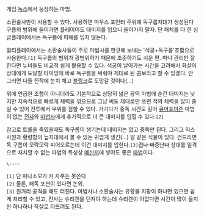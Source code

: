 게임 [녹스](%EB%85%B9%EC%8A%A4.md)에서 등장하는 마법.

소환술사만이 사용할 수 있다. 사용하면 마우스 포인터 주위에 독구름지대가 생성된다  
구름의 범위에 들어가면 플레이어도 대미지를 입으니 들어가지 말자. 단 패치를 다 한 싱글플레이에서는 독구름에 피해를 입지 않는다.

멀티플레이에서는 소환술사들이 주로 마법사를 한큐에 보내는 '석궁+독구름'조합으로 사용한다.`[1]` 독구름의 범위가 광범위하기 때문에
조준하기도 쉬운 편. 마나 관리만 잘 한다면 뉴비들도 비교적 쉽게 활용할 수 있다. 석궁이 날아가는 시간을 고려해서 화살이 상대에게 도달할
타이밍에 바로 독구름을 써줘야 제대로 된 콤보라고 할 수 있겠다. 안 그러면 다들 진작에 눈치 채고
[블링크](%EB%B8%94%EB%A7%81%ED%81%AC.md)로 도망갈 것이다(...)

위에 언급한 조합이 아니더라도 기본적으로 상당히 넓은 광역 마법에 순간 대미지는 낮지만 지속적으로 빠르게 체력을 깎으므로 그냥 써도 제대로만
쓰면 적의 체력을 많이 줄일 수 있어 전투에서 우위를 점할 수 있다. 거기다가 중독 시간도 길어 [큐어포이즌](%ED%81%90%EC%96%B4%20%ED%8F%AC%EC%9D%B4%EC%A6%8C.md) 마법이 없는
[전사](%EC%A0%84%EC%82%AC.md)와 [마법사](%EB%A7%88%EB%B2%95%EC%82%AC.md)에게
추가적으로 더 큰 대미지를 입힐 수 있다.`[2]`

참고로 트롤을 죽였을때도 독구름이 생기는데 대미지는 없고 중독만 된다. 그리고 익스 사원과 황량함의 늪지대에서 볼 수 있는 귀엽게
생긴(...) 알 같은 식물이 있다. 건드리면 독 구름이 모락모락 피어오르는데 이건 대미지를 입힌다.`[3]`<del>겁나
짜증난다</del> 상대를 일격으로 처치할 수 없는 마법의 특성상 [메신저](%EB%A9%94%EC%8B%A0%EC%A0%80.md)에
넣어도 좋은 [마법](%EB%A7%88%EB%B2%95.md)이다.

`\----`

`[1]` 단 마나소모가 커 자주는 못쓴다  
`[2]` 물론, 해독 포션이 있다면 논외.  
`[3]` 원거리 공격을 해도 터진다. 마법사나 소환술사는 유황불 지팡이 하나면 있으면 쉽게 처리할 수 있고, 전사는 슈리켄을 던져야 하는데
슈리켄이 아깝다면 시간이 많이 들지만 하나하나 작살로 터뜨려도 된다.

